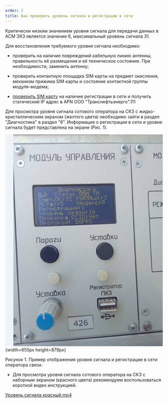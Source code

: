 ```yaml
---
order: 2
title: Как проверить уровень сигнала и регистрацию в сети
---
```


Критически низким значением уровня сигнала для передачи данных в АСМ ЭХЗ является значение 6, максимальный уровень сигнала 31.

Для восстановления требуемого уровня сигнала необходимо:

-  проверить на наличие повреждений кабельную линию антенны, правильность её размещения и её техническое состояние. При необходимости, заменить антенну;

-  проверить контактную площадка SIM карты на предмет окисления, механизм прижима SIM карты и состояние контактной группы модуля-модема;

-  [проверить SIM карту](https://ehz.evateam.ru/docs/Document/DOC-000052#diagnostika-sim-pri-pomoshhi-smartfona-s-os-android) на наличие регистрации в сети и получить статический IP адрес в APN ООО "Транснефтьэнерго".111

Для просмотра уровня сигнала сотового оператора на СКЗ с жидко-кристаллическим экраном (желтого цвета) необходимо зайти в раздел "Диагностика" в раздел "8". Информация о регистрации в сети и уровне сигнала будет представлена на экране (Рис. 1).

![](./kak-sdelat-2.png){width=655px height=879px}

Рисунок 1. Пример отображения уровня сигнала и регистрации в сети оператора связи.

-  Для просмотра уровня сигнала сотового оператора на СКЗ с наборным экраном (красного цвета) рекомендуем воспользоваться короткой видео инструкцией.

[Уровень сигнала красный.mp4](<./Уровень сигнала красный.mp4>)